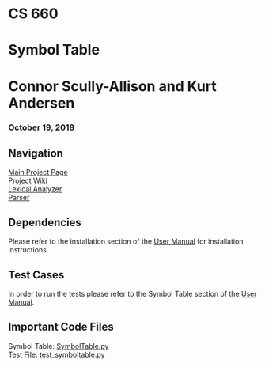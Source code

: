 # CS 660
# Symbol Table

# Connor Scully-Allison and Kurt Andersen
### October 19, 2018

## Navigation
[Main Project Page](https://github.com/cscully-allison/C_Compilier)<br>
[Project Wiki](https://github.com/cscully-allison/C_Compilier/wiki/CS-660:-Connor-Scully-Allison-and-Kurt-Andersen)<br>
[Lexical Analyzer](../LexicalAnalizer)<br>
[Parser](../Parser)<br>



## Dependencies
Please refer to the installation section of the [User Manual](https://github.com/cscully-allison/C_Compilier/wiki/User-Manual) for installation instructions.

## Test Cases
In order to run the tests please refer to the Symbol Table section of the [User Manual](https://github.com/cscully-allison/C_Compilier/wiki/User-Manual).

## Important Code Files
Symbol Table: [SymbolTable.py](SymbolTable.py)<br>
Test File: [test_symboltable.py](test_symboltable.py)<br>

